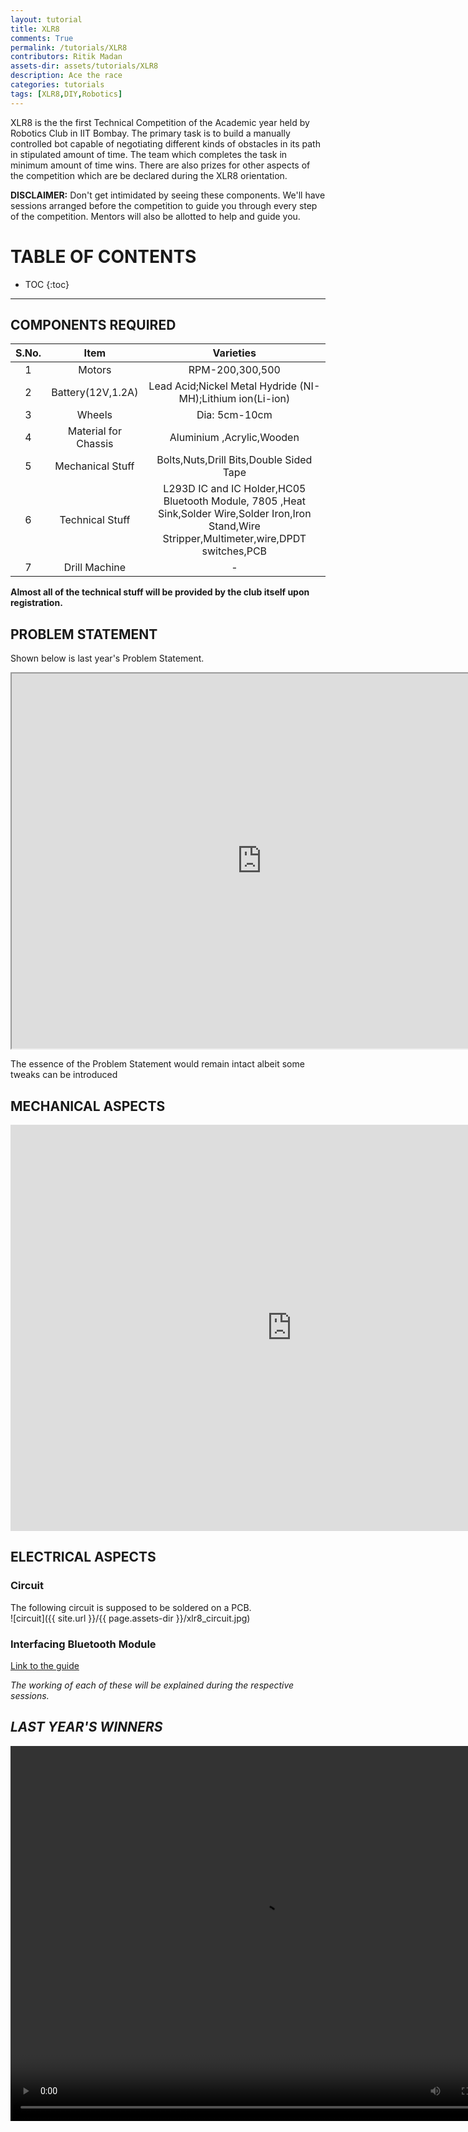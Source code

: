 ```yaml
---
layout: tutorial
title: XLR8
comments: True
permalink: /tutorials/XLR8
contributors: Ritik Madan
assets-dir: assets/tutorials/XLR8
description: Ace the race
categories: tutorials
tags: [XLR8,DIY,Robotics]
---
```


XLR8 is the the first Technical Competition of the Academic year held by Robotics Club in IIT Bombay. The primary task is to build a manually controlled bot capable of negotiating different kinds of obstacles in its path in stipulated amount of time. The team which completes the task in minimum amount of time wins. There are also prizes for other aspects of the competition which are be declared during the XLR8 orientation.

**DISCLAIMER:** Don't get intimidated by seeing these components. We'll have sessions arranged before the competition to guide you through every step of the competition. Mentors  will also be allotted to help and guide you.

<h1>TABLE OF CONTENTS</h1>

* TOC
{:toc}
<hr>

## COMPONENTS REQUIRED

|S.No. | Item            	| Varieties     |
|:----:|:-------------:  	|:-------------:|
|   1  | Motors          	| RPM-200,300,500|
|	2  |Battery(12V,1.2A)	| Lead Acid;Nickel Metal Hydride (NI-MH);Lithium ion(Li-ion)|
|	3  |Wheels 			 	| Dia: 5cm-10cm     |
|   4  |Material for Chassis|Aluminium ,Acrylic,Wooden |
|	5  |Mechanical Stuff	| Bolts,Nuts,Drill Bits,Double Sided Tape|
|	6  |Technical Stuff		|L293D IC and IC Holder,HC05 Bluetooth Module, 7805 ,Heat Sink,Solder Wire,Solder Iron,Iron Stand,Wire Stripper,Multimeter,wire,DPDT switches,PCB|
|   7  |Drill Machine		| - |

**Almost all of the technical stuff will be provided by the club itself upon registration.**

## PROBLEM STATEMENT
Shown below is last year's Problem Statement.
<center>
<iframe  src="https://docs.google.com/document/d/14tQoom9PaKOk1WBhgi2lqF6kOkLIoFLo-tcHaxS7TYk/pub?embedded=true" width="800" height="600"></iframe>
</center>

The essence of the Problem Statement would remain intact albeit some tweaks can be introduced

## MECHANICAL ASPECTS
<center>  
<iframe src="https://docs.google.com/presentation/d/1MDPm4OmmbW2QOJjqbY4_72j-fr36CNGe6o4N6XjvfBM/embed?start=true&loop=false&delayms=10000" frameborder="0" width="900" height="650" allowfullscreen="true" mozallowfullscreen="true" webkitallowfullscreen="true"></iframe>
</center>

## ELECTRICAL ASPECTS

### Circuit
The following circuit is supposed to be soldered on a PCB.  
![circuit]({{ site.url }}/{{ page.assets-dir }}/xlr8_circuit.jpg)  

### Interfacing Bluetooth Module
[Link to the guide](https://stab-iitb.org/media/2015/club_assets/robo/XLR8_Bluetooth_RF_module_Soldering_guide-1.pdf)  

<em>The working of each of these will be explained during the respective sessions.<em>

## LAST YEAR'S WINNERS
<video width="800" height="600" controls>
  <source src="{{ site.url }}/{{ page.assets-dir }}/xlr8_winner.mp4" type="video/mp4">
Your browser does not support the video tag.
</video>
